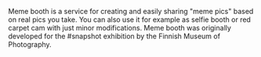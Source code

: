 Meme booth is a service for creating and easily sharing "meme pics" based on real pics you take. You can also use it for example as selfie booth or red carpet cam with just minor modifications. Meme booth was originally developed for the #snapshot exhibition by the Finnish Museum of Photography.
